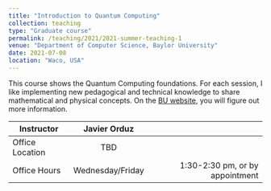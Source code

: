 ```yaml
---
title: "Introduction to Quantum Computing"
collection: teaching
type: "Graduate course"
permalink: /teaching/2021/2021-summer-teaching-1
venue: "Department of Computer Science, Baylor University"
date: 2021-07-08
location: "Waco, USA"
---
```


This course shows the Quantum Computing foundations. For each session, 
I like implementing new pedagogical and technical knowledge 
to share mathematical and physical concepts. 
On the [BU website](https://tinyurl.com/yhgalmw6), you will 
figure out more information.

| Instructor   |      Javier Orduz      |   |
|--------------------|:-----------------------:|----------------:|
| Office Location |  TBD |  |
| Office Hours |    Wednesday/Friday   |   1:30-2:30 pm, or by appointment |

<!--

This course shows the programming foundations. For each session, I like implementing new pedagogical and technical knowledge to share ideas about programming logic. Since I love mathematics, I use to take some pictures and concepts to do examples in programming.

On the [UNAM FESAc's website](https://unam-fesac.github.io/), you will 
figure out more information.
-->
